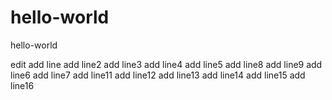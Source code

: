 # hello-world
hello-world

edit
add line
add line2
add line3
add line4
add line5
add line8
add line9
add line6
add line7
add line11
add line12
add line13
add line14
add line15
add line16
